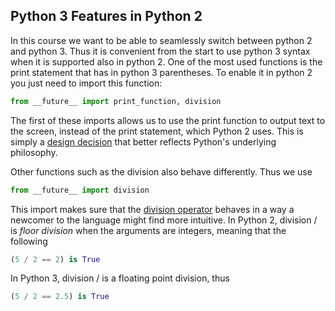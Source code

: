 ## Python 3 Features in Python 2

In this course we want to be able to seamlessly switch between python 2
and python 3. Thus it is convenient from the start to use python 3
syntax when it is supported also in python 2. One of the most used
functions is the print statement that has in python 3 parentheses. To
enable it in python 2 you just need to import this function:

```python
from __future__ import print_function, division
```

The first of these imports allows us to use the print function to output
text to the screen, instead of the print statement, which Python 2 uses.
This is simply a 
[design decision](https://www.python.org/dev/peps/pep-3105/)
that better reflects Python's underlying philosophy.

Other functions such as the division also behave differently. Thus we
use

```python
from __future__ import division
```

This import makes sure that the 
[division operator](https://www.python.org/dev/peps/pep-0238/)
behaves in a way a
newcomer to the language might find more intuitive. In Python 2,
division / is *floor division* when the arguments are integers, meaning
that the following

```python
(5 / 2 == 2) is True
```

In Python 3, division / is a floating point division, thus

```python
(5 / 2 == 2.5) is True
```
